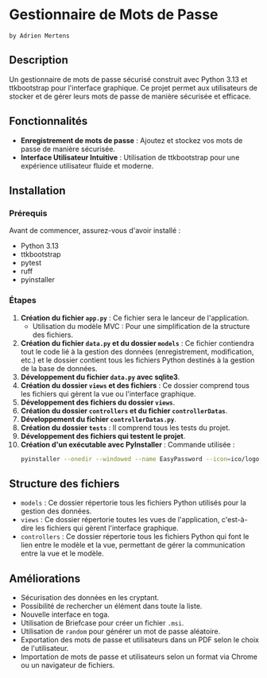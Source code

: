 # Gestionnaire de Mots de Passe
    by Adrien Mertens

## Description
Un gestionnaire de mots de passe sécurisé construit avec Python 3.13 et ttkbootstrap pour l'interface graphique. Ce projet permet aux utilisateurs de stocker et de gérer leurs mots de passe de manière sécurisée et efficace.

## Fonctionnalités
- **Enregistrement de mots de passe** : Ajoutez et stockez vos mots de passe de manière sécurisée.
- **Interface Utilisateur Intuitive** : Utilisation de ttkbootstrap pour une expérience utilisateur fluide et moderne.

## Installation

### Prérequis
Avant de commencer, assurez-vous d'avoir installé :
- Python 3.13
- ttkbootstrap
- pytest
- ruff
- pyinstaller

### Étapes
1. **Création du fichier `app.py`** : Ce fichier sera le lanceur de l'application.
   - Utilisation du modèle MVC : Pour une simplification de la structure des fichiers.
2. **Création du fichier `data.py` et du dossier `models`** : Ce fichier contiendra tout le code lié à la gestion des données (enregistrement, modification, etc.) et le dossier contient tous les fichiers Python destinés à la gestion de la base de données.
3. **Développement du fichier `data.py` avec sqlite3**.
4. **Création du dossier `views` et des fichiers** : Ce dossier comprend tous les fichiers qui gèrent la vue ou l'interface graphique.
5. **Développement des fichiers du dossier `views`**.
6. **Création du dossier `controllers` et du fichier `controllerDatas`**.
7. **Développement du fichier `controllerDatas.py`**.
8. **Création du dossier `tests`** : Il comprend tous les tests du projet.
9. **Développement des fichiers qui testent le projet**.
10. **Création d'un exécutable avec PyInstaller** : Commande utilisée :
    ```bash
    pyinstaller --onedir --windowed --name EasyPassword --icon=ico/logo.ico app.py
    ```

## Structure des fichiers
- `models` : Ce dossier répertorie tous les fichiers Python utilisés pour la gestion des données.
- `views` : Ce dossier répertorie toutes les vues de l'application, c'est-à-dire les fichiers qui gèrent l'interface graphique.
- `controllers` : Ce dossier répertorie tous les fichiers Python qui font le lien entre le modèle et la vue, permettant de gérer la communication entre la vue et le modèle.

## Améliorations
- Sécurisation des données en les cryptant.
- Possibilité de rechercher un élément dans toute la liste.
- Nouvelle interface en toga.
- Utilisation de Briefcase pour créer un fichier `.msi`.
- Utilisation de `random` pour générer un mot de passe aléatoire.
- Exportation des mots de passe et utilisateurs dans un PDF selon le choix de l'utilisateur.
- Importation de mots de passe et utilisateurs selon un format via Chrome ou un navigateur de fichiers.
